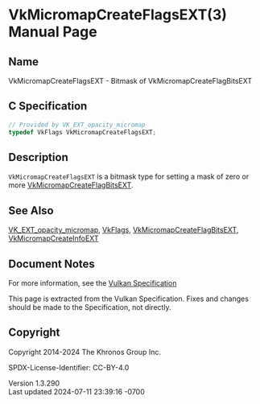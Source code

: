 # VkMicromapCreateFlagsEXT(3) Manual Page

## Name

VkMicromapCreateFlagsEXT - Bitmask of VkMicromapCreateFlagBitsEXT



## <a href="#_c_specification" class="anchor"></a>C Specification

``` c
// Provided by VK_EXT_opacity_micromap
typedef VkFlags VkMicromapCreateFlagsEXT;
```

## <a href="#_description" class="anchor"></a>Description

`VkMicromapCreateFlagsEXT` is a bitmask type for setting a mask of zero
or more [VkMicromapCreateFlagBitsEXT](https://registry.khronos.org/vulkan/specs/1.3-extensions/man/html/VkMicromapCreateFlagBitsEXT.html).

## <a href="#_see_also" class="anchor"></a>See Also

[VK_EXT_opacity_micromap](https://registry.khronos.org/vulkan/specs/1.3-extensions/man/html/VK_EXT_opacity_micromap.html),
[VkFlags](https://registry.khronos.org/vulkan/specs/1.3-extensions/man/html/VkFlags.html),
[VkMicromapCreateFlagBitsEXT](https://registry.khronos.org/vulkan/specs/1.3-extensions/man/html/VkMicromapCreateFlagBitsEXT.html),
[VkMicromapCreateInfoEXT](https://registry.khronos.org/vulkan/specs/1.3-extensions/man/html/VkMicromapCreateInfoEXT.html)

## <a href="#_document_notes" class="anchor"></a>Document Notes

For more information, see the <a
href="https://registry.khronos.org/vulkan/specs/1.3-extensions/html/vkspec.html#VkMicromapCreateFlagsEXT"
target="_blank" rel="noopener">Vulkan Specification</a>

This page is extracted from the Vulkan Specification. Fixes and changes
should be made to the Specification, not directly.

## <a href="#_copyright" class="anchor"></a>Copyright

Copyright 2014-2024 The Khronos Group Inc.

SPDX-License-Identifier: CC-BY-4.0

Version 1.3.290  
Last updated 2024-07-11 23:39:16 -0700
